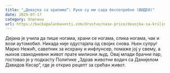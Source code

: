 ```yaml
---
title: "„Девојка са крилима”: Руке су ми сада беспотребне (ВИДЕО)"
date: 2025-07-17
category: Општина
url: https://backapalankavesti.com/drustvo/nase-price/devojka-sa-krilima-ruke-su-mi-sada-bespotrebne-video/
---
```


Дејана је учила да пише ногама, храни се ногама, слика ногама, чак и вози аутомобил. Никада није одустајала од својих снова. Њен супруг Марко Нежић, саветник за исхрану и инфлунсер, помаже јој у свему, а њихов свакодневни живот прате милиони људ. Овај млади брачни пар, гостовао је у подкасту Политике „Здрав животни водич са Данијелом Давидов Кесар“, где је открио рецепт за срећан живот.
